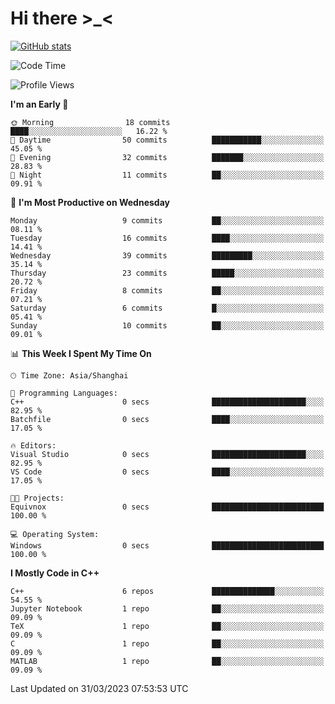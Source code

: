 # Hi there \>_<

[![GitHub stats](https://github-readme-stats.vercel.app/api?username=ARessegetesStery&show_icons=true&theme=transparent)](https://github.com/anuraghazra/github-readme-stats)

<!--START_SECTION:waka-->
![Code Time](http://img.shields.io/badge/Code%20Time-2%20hrs%2026%20mins-blue)

![Profile Views](http://img.shields.io/badge/Profile%20Views-46-blue)

**I'm an Early 🐤** 

```text
🌞 Morning                18 commits          ████░░░░░░░░░░░░░░░░░░░░░   16.22 % 
🌆 Daytime                50 commits          ███████████░░░░░░░░░░░░░░   45.05 % 
🌃 Evening                32 commits          ███████░░░░░░░░░░░░░░░░░░   28.83 % 
🌙 Night                  11 commits          ██░░░░░░░░░░░░░░░░░░░░░░░   09.91 % 
```
📅 **I'm Most Productive on Wednesday** 

```text
Monday                   9 commits           ██░░░░░░░░░░░░░░░░░░░░░░░   08.11 % 
Tuesday                  16 commits          ████░░░░░░░░░░░░░░░░░░░░░   14.41 % 
Wednesday                39 commits          █████████░░░░░░░░░░░░░░░░   35.14 % 
Thursday                 23 commits          █████░░░░░░░░░░░░░░░░░░░░   20.72 % 
Friday                   8 commits           ██░░░░░░░░░░░░░░░░░░░░░░░   07.21 % 
Saturday                 6 commits           █░░░░░░░░░░░░░░░░░░░░░░░░   05.41 % 
Sunday                   10 commits          ██░░░░░░░░░░░░░░░░░░░░░░░   09.01 % 
```


📊 **This Week I Spent My Time On** 

```text
🕑︎ Time Zone: Asia/Shanghai

💬 Programming Languages: 
C++                      0 secs              █████████████████████░░░░   82.95 % 
Batchfile                0 secs              ████░░░░░░░░░░░░░░░░░░░░░   17.05 % 

🔥 Editors: 
Visual Studio            0 secs              █████████████████████░░░░   82.95 % 
VS Code                  0 secs              ████░░░░░░░░░░░░░░░░░░░░░   17.05 % 

🐱‍💻 Projects: 
Equivnox                 0 secs              █████████████████████████   100.00 % 

💻 Operating System: 
Windows                  0 secs              █████████████████████████   100.00 % 
```

**I Mostly Code in C++** 

```text
C++                      6 repos             ██████████████░░░░░░░░░░░   54.55 % 
Jupyter Notebook         1 repo              ██░░░░░░░░░░░░░░░░░░░░░░░   09.09 % 
TeX                      1 repo              ██░░░░░░░░░░░░░░░░░░░░░░░   09.09 % 
C                        1 repo              ██░░░░░░░░░░░░░░░░░░░░░░░   09.09 % 
MATLAB                   1 repo              ██░░░░░░░░░░░░░░░░░░░░░░░   09.09 % 
```




 Last Updated on 31/03/2023 07:53:53 UTC
<!--END_SECTION:waka-->
